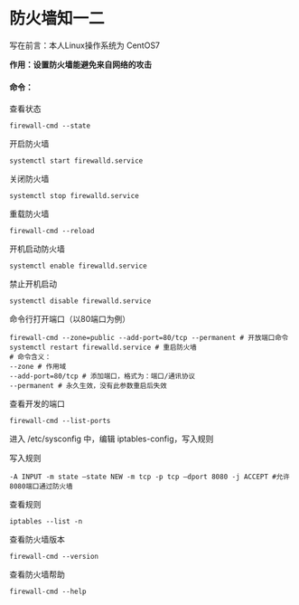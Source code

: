 # 防火墙知一二



写在前言：本人Linux操作系统为 CentOS7

**作用：设置防火墙能避免来自网络的攻击**

#### 命令：

查看状态

```shell
firewall-cmd --state
```

开启防火墙

```shell
systemctl start firewalld.service
```

关闭防火墙

```shell
systemctl stop firewalld.service
```

重载防火墙

```shell
firewall-cmd --reload 
```



开机启动防火墙

```shell
systemctl enable firewalld.service
```

禁止开机启动

```shell
systemctl disable firewalld.service
```



命令行打开端口（以80端口为例）

```shell
firewall-cmd --zone=public --add-port=80/tcp --permanent # 开放端口命令
systemctl restart firewalld.service # 重启防火墙
# 命令含义：
--zone # 作用域
--add-port=80/tcp # 添加端口，格式为：端口/通讯协议
--permanent # 永久生效，没有此参数重启后失效
```

查看开发的端口

```shell
firewall-cmd --list-ports
```







进入 /etc/sysconfig 中，编辑 iptables-config，写入规则

写入规则

```shell
-A INPUT -m state –state NEW -m tcp -p tcp –dport 8080 -j ACCEPT #允许8080端口通过防火墙
```

查看规则

```shell
iptables --list -n
```







查看防火墙版本

```shell
firewall-cmd --version
```

查看防火墙帮助

```shell
firewall-cmd --help
```

